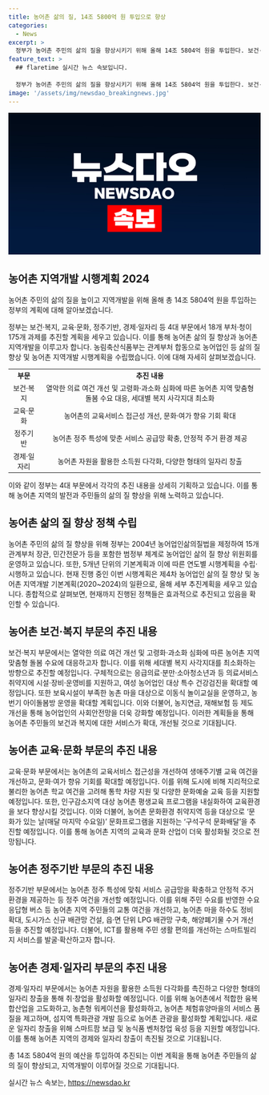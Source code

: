 ```yaml
---
title: 농어촌 삶의 질, 14조 5800억 원 투입으로 향상
categories:
  - News
excerpt: >
  정부가 농어촌 주민의 삶의 질을 향상시키기 위해 올해 14조 5804억 원을 투입한다. 보건·복지, 교육·문화, 정주기반, 경제·일자리 등 4대 부문에서 18개 부처·청이 175개 과제를 추진할 계획이며, 농림축산식품부는 이미 관련 시행계획을 수립했다고 밝혔다. 이는 2020~2024년 농어업인 삶의 질 향상과 농어촌 지역개발을 위한 계획으로, 보건·복지 부문에서는 의료 여건 개선과 농촌 마을 대상의 복지 시설 개선 등을 중점으로 한다. 교육·문화, 정주기반, 경제·일자리 등 부문에서도 적극적인 정책 추진이 예상된다.
feature_text: >
  ## flaretime 실시간 뉴스 속보입니다.

  정부가 농어촌 주민의 삶의 질을 향상시키기 위해 올해 14조 5804억 원을 투입한다. 보건·복지, 교육·문화, 정주기반, 경제·일자리 등 4대 부문에서 18개 부처·청이 175개 과제를 추진할 계획이며, 농림축산식품부는 이미 관련 시행계획을 수립했다고 밝혔다. 이는 2020~2024년 농어업인 삶의 질 향상과 농어촌 지역개발을 위한 계획으로, 보건·복지 부문에서는 의료 여건 개선과 농촌 마을 대상의 복지 시설 개선 등을 중점으로 한다. 교육·문화, 정주기반, 경제·일자리 등 부문에서도 적극적인 정책 추진이 예상된다.
image: '/assets/img/newsdao_breakingnews.jpg'
---
```


<p><img src="/assets/img/newsdao_breakingnews.jpg" alt="flaretime 속보" /></p>

<h2 data-ke-size="size26">농어촌 지역개발 시행계획 2024</h2>

<p>농어촌 주민의 삶의 질을 높이고 지역개발을 위해 올해 총 14조 5804억 원을 투입하는 정부의 계획에 대해 알아보겠습니다.</p>

<p data-ke-size="size16">정부는 보건·복지, 교육·문화, 정주기반, 경제·일자리 등 4대 부문에서 18개 부처·청이 175개 과제를 추진할 계획을 세우고 있습니다. 이를 통해 농어촌 삶의 질 향상과 농어촌 지역개발을 이루고자 합니다. 농림축산식품부는 관계부처 합동으로 농어업인 등 삶의 질 향상 및 농어촌 지역개발 시행계획을 수립했습니다. 이에 대해 자세히 살펴보겠습니다.</p>

<table>
  <tr>
    <td style="text-align: center; height: 17px;"><b>부문</b></td>
    <td style="text-align: center; height: 17px;"><b>추진 내용</b></td>
  </tr>
  <tr>
    <td style="text-align: center; height: 17px;">보건·복지</td>
    <td style="text-align: center; height: 17px;">열악한 의료 여건 개선 및 고령화·과소화 심화에 따른 농어촌 지역 맞춤형 돌봄 수요 대응, 세대별 복지 사각지대 최소화</td>
  </tr>
  <tr>
    <td style="text-align: center; height: 17px;">교육·문화</td>
    <td style="text-align: center; height: 17px;">농어촌의 교육서비스 접근성 개선, 문화·여가 향유 기회 확대</td>
  </tr>
  <tr>
    <td style="text-align: center; height: 17px;">정주기반</td>
    <td style="text-align: center; height: 17px;">농어촌 정주 특성에 맞춘 서비스 공급망 확충, 안정적 주거 환경 제공</td>
  </tr>
  <tr>
    <td style="text-align: center; height: 17px;">경제·일자리</td>
    <td style="text-align: center; height: 17px;">농어촌 자원을 활용한 소득원 다각화, 다양한 형태의 일자리 창출</td>
  </tr>
</table>

<p data-ke-size="size16">이와 같이 정부는 4대 부문에서 각각의 추진 내용을 상세히 기획하고 있습니다. 이를 통해 농어촌 지역의 발전과 주민들의 삶의 질 향상을 위해 노력하고 있습니다.</p>

<h2 data-ke-size="size26">농어촌 삶의 질 향상 정책 수립</h2>

<p data-ke-size="size16">농어촌 주민의 삶의 질 향상을 위해 정부는 2004년 농어업인삶의질법을 제정하여 15개 관계부처 장관, 민간전문가 등을 포함한 범정부 체계로 농어업인 삶의 질 향상 위원회를 운영하고 있습니다. 또한, 5개년 단위의 기본계획과 이에 따른 연도별 시행계획을 수립·시행하고 있습니다. 현재 진행 중인 이번 시행계획은 제4차 농어업인 삶의 질 향상 및 농어촌 지역개발 기본계획(2020~2024)의 일환으로, 올해 세부 추진계획을 세우고 있습니다. 종합적으로 살펴보면, 현재까지 진행된 정책들은 효과적으로 추진되고 있음을 확인할 수 있습니다.</p>

<h2 data-ke-size="size26">농어촌 보건·복지 부문의 추진 내용</h2>

<p data-ke-size="size16">보건·복지 부문에서는 열악한 의료 여건 개선 및 고령화·과소화 심화에 따른 농어촌 지역 맞춤형 돌봄 수요에 대응하고자 합니다. 이를 위해 세대별 복지 사각지대를 최소화하는 방향으로 추진할 예정입니다. 구체적으로는 응급의료·분만·소아청소년과 등 의료서비스 취약지에 시설·장비·운영비를 지원하고, 여성 농어업인 대상 특수 건강검진을 확대할 예정입니다. 또한 보육시설이 부족한 농촌 마을 대상으로 이동식 놀이교실을 운영하고, 농번기 아이돌봄방 운영을 확대할 계획입니다. 이와 더불어, 농지연금, 재해보험 등 제도 개선을 통해 농어업인의 사회안전망을 더욱 강화할 예정입니다. 이러한 계획들을 통해 농어촌 주민들의 보건과 복지에 대한 서비스가 확대, 개선될 것으로 기대됩니다.</p>

<h2 data-ke-size="size26">농어촌 교육·문화 부문의 추진 내용</h2>

<p data-ke-size="size16">교육·문화 부문에서는 농어촌의 교육서비스 접근성을 개선하여 생애주기별 교육 여건을 개선하고, 문화·여가 향유 기회를 확대할 예정입니다. 이를 위해 도시에 비해 지리적으로 불리한 농어촌 학교 여건을 고려해 통학 차량 지원 및 다양한 문화예술 교육 등을 지원할 예정입니다. 또한, 인구감소지역 대상 농어촌 평생교육 프로그램을 내실화하여 교육환경을 보다 향상시킬 것입니다. 이와 더불어, 농어촌 문화환경 취약지역 등을 대상으로 ‘문화가 있는 날(매달 마지막 수요일)’ 문화프로그램을 지원하는 ‘구석구석 문화배달’을 추진할 예정입니다. 이를 통해 농어촌 지역의 교육과 문화 산업이 더욱 활성화될 것으로 전망됩니다.</p>

<h2 data-ke-size="size26">농어촌 정주기반 부문의 추진 내용</h2>

<p data-ke-size="size16">정주기반 부문에서는 농어촌 정주 특성에 맞춰 서비스 공급망을 확충하고 안정적 주거 환경을 제공하는 등 정주 여건을 개선할 예정입니다. 이를 위해 주민 수요를 반영한 수요응답형 버스 등 농어촌 지역 주민들의 교통 여건을 개선하고, 농어촌 마을 하수도 정비 확대, 도시가스 신규 배관망 건설, 읍·면 단위 LPG 배관망 구축, 해양폐기물 수거 개선 등을 추진할 예정입니다. 더불어, ICT를 활용해 주민 생활 편의를 개선하는 스마트빌리지 서비스를 발굴·확산하고자 합니다.</p>

<h2 data-ke-size="size26">농어촌 경제·일자리 부문의 추진 내용</h2>

<p data-ke-size="size16">경제·일자리 부문에서는 농어촌 자원을 활용한 소득원 다각화를 촉진하고 다양한 형태의 일자리 창출을 통해 취·창업을 활성화할 예정입니다. 이를 위해 농어촌에서 적합한 융복합산업을 고도화하고, 농촌형 워케이션을 활성화하고, 농어촌 체험휴양마을의 서비스 품질을 제고하며, 섬지역 특화관광 개발 등으로 농어촌 관광을 활성화할 계획입니다. 새로운 일자리 창출을 위해 스마트팜 보급 및 농식품 벤처창업 육성 등을 지원할 예정입니다. 이를 통해 농어촌 지역의 경제와 일자리 창출이 촉진될 것으로 기대됩니다.</p>

<p data-ke-size="size16">총 14조 5804억 원의 예산을 투입하여 추진되는 이번 계획을 통해 농어촌 주민들의 삶의 질이 향상되고, 지역개발이 이루어질 것으로 기대됩니다.</p>
실시간 뉴스 속보는, <a href="https://newsdao.kr" rel="dofollow">https://newsdao.kr</a>



